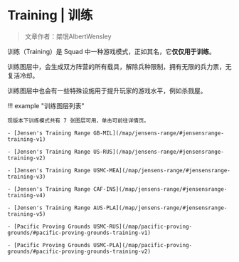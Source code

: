 # Training | 训练

> 文章作者：桀氓AlbertWensley

训练（Training）是 Squad 中一种游戏模式，正如其名，它**仅仅用于训练**。

训练图层中，会生成双方阵营的所有载具，解除兵种限制，拥有无限的兵力票，无复活冷却。

训练图层中也会有一些特殊设施用于提升玩家的游戏水平，例如杀戮屋。

!!! example "训练图层列表"

    现版本下训练模式共有 7 张图层可用，单击可前往详情页。

    - [Jensen's Training Range GB-MIL](/map/jensens-range/#jensensrange-training-v1)

    - [Jensen's Training Range US-RUS](/map/jensens-range/#jensensrange-training-v2)

    - [Jensen's Training Range USMC-MEA](/map/jensens-range/#jensensrange-training-v3)

    - [Jensen's Training Range CAF-INS](/map/jensens-range/#jensensrange-training-v4)

    - [Jensen's Training Range AUS-PLA](/map/jensens-range/#jensensrange-training-v5)

    - [Pacific Proving Grounds USMC-RUS](/map/pacific-proving-grounds/#pacific-proving-grounds-training-v1)

    - [Pacific Proving Grounds USMC-PLA](/map/pacific-proving-grounds/#pacific-proving-grounds-training-v2)